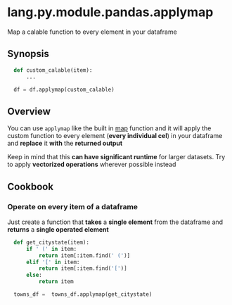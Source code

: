 # lang.py.module.pandas.applymap

Map a calable function to every element in your dataframe

## Synopsis

```py
  def custom_calable(item):
      ...

  df = df.applymap(custom_calable)
```

## Overview

You can use `applymap` like the built in [map](./kqas.md) function and it will
apply the custom function to every element (**every individual cel**) in your
dataframe and **replace** it **with** the **returned output**

Keep in mind that this **can have significant runtime** for larger datasets.
Try to apply **vectorized operations** wherever possible instead

## Cookbook

### Operate on every item of a dataframe

Just create a function that **takes** a **single element** from the dataframe
and **returns** a **single operated element**

```py
  def get_citystate(item):
      if ' (' in item:
          return item[:item.find(' (')]
      elif '[' in item:
          return item[:item.find('[')]
      else:
          return item

  towns_df =  towns_df.applymap(get_citystate)
```
